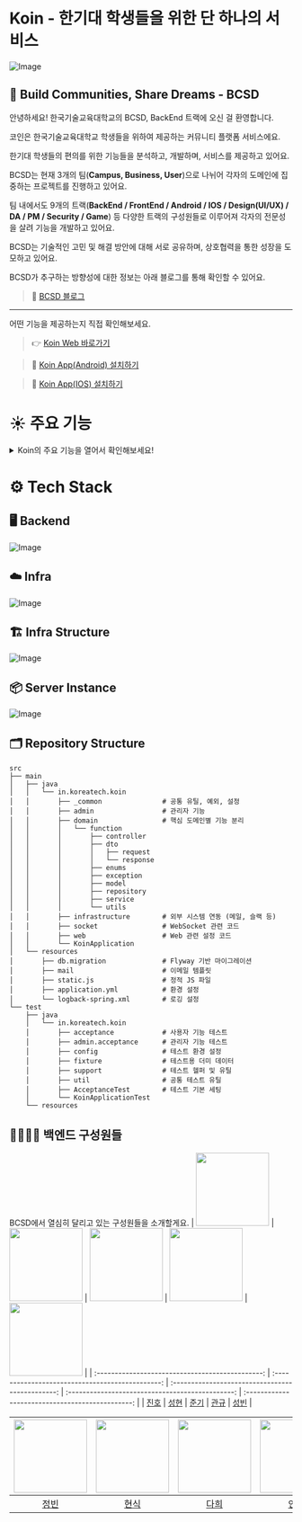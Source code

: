 # Koin - 한기대 학생들을 위한 단 하나의 서비스

![Image](https://github.com/user-attachments/assets/75742ede-7e33-435c-9330-c9b6ab232231)

## 👋 Build Communities, Share Dreams - BCSD
안녕하세요! 한국기술교육대학교의 BCSD, BackEnd 트랙에 오신 걸 환영합니다.

코인은 한국기술교육대학교 학생들을 위하여 제공하는 커뮤니티 플랫폼 서비스에요.

한기대 학생들의 편의를 위한 기능들을 분석하고, 개발하며, 서비스를 제공하고 있어요.

BCSD는 현재 3개의 팀(**Campus, Business, User**)으로 나뉘어 각자의 도메인에 집중하는 프로젝트를 진행하고 있어요.

팀 내에서도 9개의 트랙(**BackEnd / FrontEnd / Android / IOS / Design(UI/UX) / DA / PM / Security / Game**) 등 다양한 트랙의 구성원들로 이루어져 각자의 전문성을 살려 기능을 개발하고 있어요.

BCSD는 기술적인 고민 및 해결 방안에 대해 서로 공유하며, 상호협력을 통한 성장을 도모하고 있어요.

BCSD가 추구하는 방향성에 대한 정보는 아래 블로그를 통해 확인할 수 있어요.

> 📝 [BCSD 블로그](https://blog.bcsdlab.com/introduce)

---

어떤 기능을 제공하는지 직접 확인해보세요.

> 👉 [Koin Web 바로가기](https://koreatech.in/)

> 🤖 [Koin App(Android) 설치하기](https://play.google.com/store/apps/details?id=in.koreatech.koin&hl=ko)

> 🍎 [Koin App(IOS) 설치하기](https://apps.apple.com/bh/app/%EC%BD%94%EC%9D%B8-koreatech-in-%ED%95%9C%EA%B8%B0%EB%8C%80-%EC%BB%A4%EB%AE%A4%EB%8B%88%ED%8B%B0/id1500848622)

# ☀️ 주요 기능
<details>
<summary> Koin의 주요 기능을 열어서 확인해보세요!</summary>

<br/>

![Image](https://github.com/user-attachments/assets/0a259345-9ef9-46a5-8979-dd806a4dcdf5)

![Image](https://github.com/user-attachments/assets/0f0fc4a9-4cc3-453c-9180-ca1197055531)

![Image](https://github.com/user-attachments/assets/360d64a7-e9b6-4cf1-b1e4-b14b2fdd7770)

![Image](https://github.com/user-attachments/assets/20013730-9d9a-4721-8280-d228dd578c46)

![Image](https://github.com/user-attachments/assets/f5d843d5-f965-43fb-9b3b-7a0fa155e62f)

![Image](https://github.com/user-attachments/assets/c1dbc16e-caba-45cc-8083-aa7fb108f9db)

![Image](https://github.com/user-attachments/assets/a9b21c01-2473-46bf-92e1-69b44c789641)

![Image](https://github.com/user-attachments/assets/2a50b172-2d94-4c60-a4f3-cf58fd8e80e9)

![Image](https://github.com/user-attachments/assets/0a991cd2-55e5-4ec6-ac72-167b8afb3833)

</details>

# ⚙️ Tech Stack

## 🖥️ Backend
![Image](https://github.com/user-attachments/assets/7b409909-051a-4918-9374-29f654cd8ca7)

## ☁️ Infra
![Image](https://github.com/user-attachments/assets/747c5fab-40d0-4b69-881b-ba7335061389)

## 🏗️ Infra Structure
![Image](https://github.com/user-attachments/assets/5727bb18-242b-4edb-930a-cee08a90f2ad)

## 📦 Server Instance
![Image](https://github.com/user-attachments/assets/5bf5c67a-b008-4652-b45e-e7606803df82)

## 🗂️ Repository Structure
```
src
├── main
│   ├── java
│   │   └── in.koreatech.koin
│   │       ├── _common               # 공통 유틸, 예외, 설정
│   │       ├── admin                 # 관리자 기능
│   │       ├── domain                # 핵심 도메인별 기능 분리
│   │       │   └── function
│   │       │       ├── controller
│   │       │       ├── dto
│   │       │       │   ├── request
│   │       │       │   └── response
│   │       │       ├── enums
│   │       │       ├── exception
│   │       │       ├── model
│   │       │       ├── repository
│   │       │       ├── service
│   │       │       └── utils
│   │       ├── infrastructure        # 외부 시스템 연동 (메일, 슬랙 등)
│   │       ├── socket                # WebSocket 관련 코드
│   │       ├── web                   # Web 관련 설정 코드
│   │       └── KoinApplication       
│   └── resources
│       ├── db.migration              # Flyway 기반 마이그레이션
│       ├── mail                      # 이메일 템플릿
│       ├── static.js                 # 정적 JS 파일
│       ├── application.yml           # 환경 설정
│       └── logback-spring.xml        # 로깅 설정
└── test
    ├── java
    │   └── in.koreatech.koin
    │       ├── acceptance            # 사용자 기능 테스트
    │       ├── admin.acceptance      # 관리자 기능 테스트
    │       ├── config                # 테스트 환경 설정
    │       ├── fixture               # 테스트용 더미 데이터
    │       ├── support               # 테스트 헬퍼 및 유틸
    │       ├── util                  # 공통 테스트 유틸
    │       ├── AcceptanceTest        # 테스트 기본 세팅
    │       └── KoinApplicationTest
    └── resources
```

## 🧑‍🧑‍🧒‍🧒 백엔드 구성원들
BCSD에서 열심히 달리고 있는 구성원들을 소개할게요.
| <img src="https://github.com/user-attachments/assets/7f3ce35a-0b5d-4755-b5c3-2baef4a2677f" width="130" height="130"> | <img src="https://github.com/user-attachments/assets/530d5b55-26a0-4b85-ac65-d0da0e5f895a" width="130" height="130"> | <img src="https://github.com/user-attachments/assets/74c64b62-bf71-44d0-b08b-0f0ff0c58840" width="130" height="130"> | <img src="https://github.com/user-attachments/assets/1210988c-4ed0-4759-949c-b435bb81e803" width="130" height="130"> | <img src="https://github.com/user-attachments/assets/25e3bc7a-0c9e-4fca-97f8-6bbfb45079ee" width="130" height="130"> |
| :----------------------------------------------: | :----------------------------------------------: | :----------------------------------------------: | :----------------------------------------------: | :----------------------------------------------: |
|      [진호](https://github.com/BaeJinho4028)       |      [성현](https://github.com/krSeonghyeon)       |      [준기](https://github.com/dradnats1012)       |      [관규](https://github.com/Soundbar91)       |      [성빈](https://github.com/ImTotem)       |

| <img src="https://github.com/user-attachments/assets/d0ae5872-2ae6-45f8-aae8-fa053fa475e5" width="130" height="130"> | <img src="https://github.com/user-attachments/assets/b3373849-7ed8-46a3-81f2-fdae8e52d82a" width="130" height="130"> | <img src="https://github.com/user-attachments/assets/740ba508-ff2a-48e9-8efe-81635dd310ff" width="130" height="130"> | <img src="https://github.com/user-attachments/assets/b217bbd3-9a6e-4262-abd3-46acb1fd3cbd" width="130" height="130"> | <img src="https://github.com/user-attachments/assets/6068f003-71cc-4119-93bf-97c9a27ed256" width="130" height="130"> |
| :----------------------------------------------: | :----------------------------------------------: | :----------------------------------------------: | :----------------------------------------------: | :----------------------------------------------: |
|      [정빈](https://github.com/duehee)       |      [현식](https://github.com/Choon0414)       |      [다희](https://github.com/daheeParkk)       |      [인화](https://github.com/kih1015)       |      [두현](https://github.com/DHkimgit)      |

